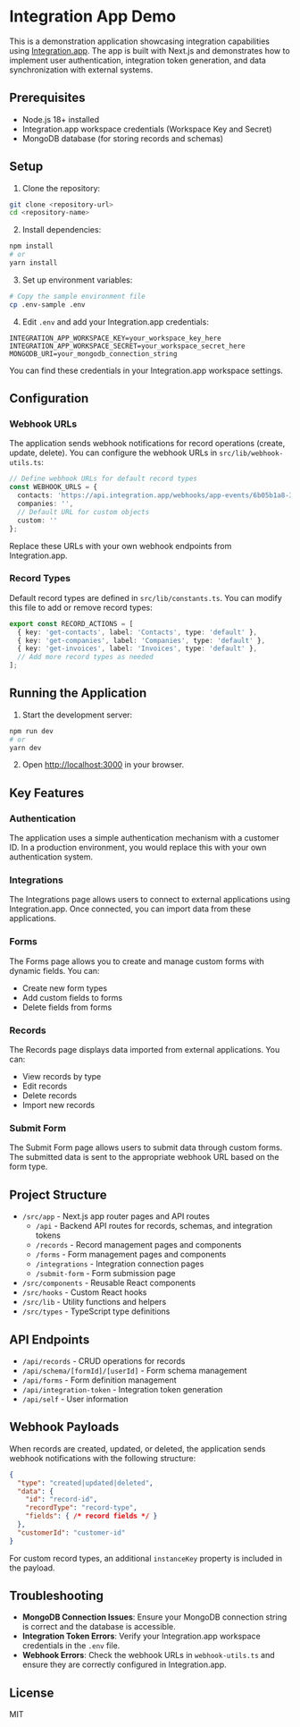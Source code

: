 # Integration App Demo

This is a demonstration application showcasing integration capabilities using [Integration.app](https://integration.app). The app is built with Next.js and demonstrates how to implement user authentication, integration token generation, and data synchronization with external systems.

## Prerequisites

- Node.js 18+ installed
- Integration.app workspace credentials (Workspace Key and Secret)
- MongoDB database (for storing records and schemas)

## Setup

1. Clone the repository:

```bash
git clone <repository-url>
cd <repository-name>
```

2. Install dependencies:

```bash
npm install
# or
yarn install
```

3. Set up environment variables:

```bash
# Copy the sample environment file
cp .env-sample .env
```

4. Edit `.env` and add your Integration.app credentials:

```env
INTEGRATION_APP_WORKSPACE_KEY=your_workspace_key_here
INTEGRATION_APP_WORKSPACE_SECRET=your_workspace_secret_here
MONGODB_URI=your_mongodb_connection_string
```

You can find these credentials in your Integration.app workspace settings.

## Configuration

### Webhook URLs

The application sends webhook notifications for record operations (create, update, delete). You can configure the webhook URLs in `src/lib/webhook-utils.ts`:

```typescript
// Define webhook URLs for default record types
const WEBHOOK_URLS = {
  contacts: 'https://api.integration.app/webhooks/app-events/6b05b1a8-330a-40f5-b429-32243474d981',
  companies: '',
  // Default URL for custom objects
  custom: ''
};
```

Replace these URLs with your own webhook endpoints from Integration.app.

### Record Types

Default record types are defined in `src/lib/constants.ts`. You can modify this file to add or remove record types:

```typescript
export const RECORD_ACTIONS = [
  { key: 'get-contacts', label: 'Contacts', type: 'default' },
  { key: 'get-companies', label: 'Companies', type: 'default' },
  { key: 'get-invoices', label: 'Invoices', type: 'default' },
  // Add more record types as needed
];
```

## Running the Application

1. Start the development server:

```bash
npm run dev
# or
yarn dev
```

2. Open [http://localhost:3000](http://localhost:3000) in your browser.

## Key Features

### Authentication

The application uses a simple authentication mechanism with a customer ID. In a production environment, you would replace this with your own authentication system.

### Integrations

The Integrations page allows users to connect to external applications using Integration.app. Once connected, you can import data from these applications.

### Forms

The Forms page allows you to create and manage custom forms with dynamic fields. You can:
- Create new form types
- Add custom fields to forms
- Delete fields from forms

### Records

The Records page displays data imported from external applications. You can:
- View records by type
- Edit records
- Delete records
- Import new records

### Submit Form

The Submit Form page allows users to submit data through custom forms. The submitted data is sent to the appropriate webhook URL based on the form type.

## Project Structure

- `/src/app` - Next.js app router pages and API routes
  - `/api` - Backend API routes for records, schemas, and integration tokens
  - `/records` - Record management pages and components
  - `/forms` - Form management pages and components
  - `/integrations` - Integration connection pages
  - `/submit-form` - Form submission page
- `/src/components` - Reusable React components
- `/src/hooks` - Custom React hooks
- `/src/lib` - Utility functions and helpers
- `/src/types` - TypeScript type definitions

## API Endpoints

- `/api/records` - CRUD operations for records
- `/api/schema/[formId]/[userId]` - Form schema management
- `/api/forms` - Form definition management
- `/api/integration-token` - Integration token generation
- `/api/self` - User information

## Webhook Payloads

When records are created, updated, or deleted, the application sends webhook notifications with the following structure:

```json
{
  "type": "created|updated|deleted",
  "data": {
    "id": "record-id",
    "recordType": "record-type",
    "fields": { /* record fields */ }
  },
  "customerId": "customer-id"
}
```

For custom record types, an additional `instanceKey` property is included in the payload.

## Troubleshooting

- **MongoDB Connection Issues**: Ensure your MongoDB connection string is correct and the database is accessible.
- **Integration Token Errors**: Verify your Integration.app workspace credentials in the `.env` file.
- **Webhook Errors**: Check the webhook URLs in `webhook-utils.ts` and ensure they are correctly configured in Integration.app.

## License

MIT
